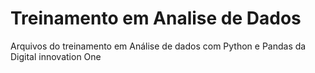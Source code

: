 # Treinamento em Analise de Dados
Arquivos do treinamento em Análise de dados com Python e Pandas da Digital innovation One
